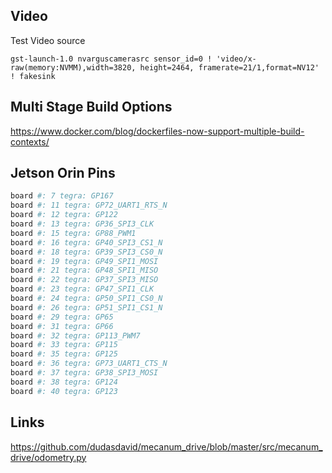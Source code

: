 ## Video

Test Video source

```
gst-launch-1.0 nvarguscamerasrc sensor_id=0 ! 'video/x-raw(memory:NVMM),width=3820, height=2464, framerate=21/1,format=NV12' ! fakesink
```

## Multi Stage Build Options

https://www.docker.com/blog/dockerfiles-now-support-multiple-build-contexts/


## Jetson Orin Pins

```bash
board #: 7 tegra: GP167
board #: 11 tegra: GP72_UART1_RTS_N
board #: 12 tegra: GP122
board #: 13 tegra: GP36_SPI3_CLK
board #: 15 tegra: GP88_PWM1
board #: 16 tegra: GP40_SPI3_CS1_N
board #: 18 tegra: GP39_SPI3_CS0_N
board #: 19 tegra: GP49_SPI1_MOSI
board #: 21 tegra: GP48_SPI1_MISO
board #: 22 tegra: GP37_SPI3_MISO
board #: 23 tegra: GP47_SPI1_CLK
board #: 24 tegra: GP50_SPI1_CS0_N
board #: 26 tegra: GP51_SPI1_CS1_N
board #: 29 tegra: GP65
board #: 31 tegra: GP66
board #: 32 tegra: GP113_PWM7
board #: 33 tegra: GP115
board #: 35 tegra: GP125
board #: 36 tegra: GP73_UART1_CTS_N
board #: 37 tegra: GP38_SPI3_MOSI
board #: 38 tegra: GP124
board #: 40 tegra: GP123
```

## Links

https://github.com/dudasdavid/mecanum_drive/blob/master/src/mecanum_drive/odometry.py
